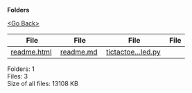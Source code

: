 **Folders**

[&lt;Go Back&gt;](../right.html)

<table><thead><tr class="header"><th><strong>File</strong></th><th><strong>File</strong></th><th><strong>File</strong></th><th><strong>File</strong></th></tr></thead><tbody><tr class="odd"><td><a href="readme.html">readme.html</a> </td><td><a href="readme.md">readme.md</a> </td><td><a href="tictactoe_errors_handled.py">tictactoe…led.py</a> </td><td></td></tr></tbody></table>

Folders: 1  
Files: 3  
Size of all files: 13108 KB
